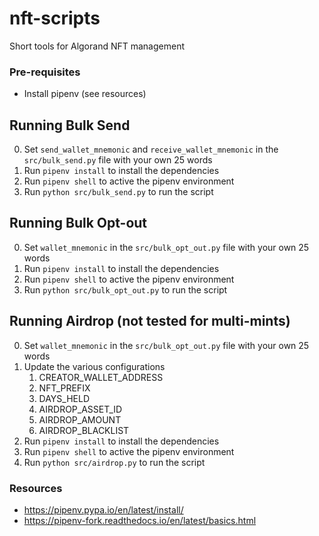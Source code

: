 # nft-scripts
Short tools for Algorand NFT management

### Pre-requisites

- Install pipenv (see resources)

## Running Bulk Send

0. Set `send_wallet_mnemonic` and `receive_wallet_mnemonic` in the `src/bulk_send.py` file with your own 25 words
1. Run `pipenv install` to install the dependencies
2. Run `pipenv shell` to active the pipenv environment
3. Run `python src/bulk_send.py` to run the script

## Running Bulk Opt-out

0. Set `wallet_mnemonic` in the `src/bulk_opt_out.py` file with your own 25 words
1. Run `pipenv install` to install the dependencies
2. Run `pipenv shell` to active the pipenv environment
3. Run `python src/bulk_opt_out.py` to run the script

## Running Airdrop (not tested for multi-mints)

0. Set `wallet_mnemonic` in the `src/bulk_opt_out.py` file with your own 25 words
1. Update the various configurations
   1. CREATOR_WALLET_ADDRESS
   2. NFT_PREFIX
   3. DAYS_HELD
   4. AIRDROP_ASSET_ID
   5. AIRDROP_AMOUNT
   6. AIRDROP_BLACKLIST
2. Run `pipenv install` to install the dependencies
3. Run `pipenv shell` to active the pipenv environment
4. Run `python src/airdrop.py` to run the script


### Resources

- https://pipenv.pypa.io/en/latest/install/
- https://pipenv-fork.readthedocs.io/en/latest/basics.html
